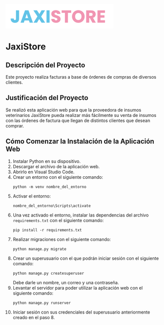 
![JaxiStore Logo](image.png)

# JaxiStore

## Descripción del Proyecto

Este proyecto realiza facturas a base de órdenes de compras de diversos clientes.

## Justificación del Proyecto

Se realizó esta aplicación web para que la proveedora de insumos veterinarios JaxiStore pueda realizar más fácilmente su venta de insumos con las órdenes de factura que llegan de distintos clientes que desean comprar.

## Cómo Comenzar la Instalación de la Aplicación Web

1. Instalar Python en su dispositivo.
2. Descargar el archivo de la aplicación web.
3. Abrirlo en Visual Studio Code.
4. Crear un entorno con el siguiente comando:
   ```shell
   python -m venv nombre_del_entorno
   ```
5. Activar el entorno:
   ```shell
   nombre_del_entorno\Scripts\activate
   ```
6. Una vez activado el entorno, instalar las dependencias del archivo `requirements.txt` con el siguiente comando:
   ```shell
   pip install -r requirements.txt
   ```
7. Realizar migraciones con el siguiente comando:
   ```shell
   python manage.py migrate
   ```
8. Crear un superusuario con el que podrán iniciar sesión con el siguiente comando:
   ```shell
   python manage.py createsuperuser
   ```
   Debe darle un nombre, un correo y una contraseña.
9. Levantar el servidor para poder utilizar la aplicación web con el siguiente comando:
   ```shell
   python manage.py runserver
   ```
10. Iniciar sesión con sus credenciales del superusuario anteriormente creado en el paso 8.
